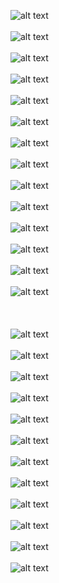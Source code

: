 ![alt text](lab/1.png)<br><br>
![alt text](lab/2.png)<br><br>
![alt text](lab/3.png)<br><br>
![alt text](lab/4.png)<br><br>
![alt text](lab/5.png)<br><br>
![alt text](lab/6.png)<br><br>
![alt text](lab/7.png)<br><br>
![alt text](lab/8.png)<br><br>
![alt text](lab/9.png)<br><br>
![alt text](lab/10.png)<br><br>
![alt text](lab/11.png)<br><br>
![alt text](lab/12.png)<br><br>
![alt text](lab/13.png)<br><br>
![alt text](lab/14.png)<br><br>
<br><br>
![alt text](lab/15.png)<br><br>
![alt text](lab/16.png)<br><br>
![alt text](lab/17.png)<br><br>
![alt text](lab/18.png)<br><br>
![alt text](lab/19.png)<br><br>
![alt text](lab/20.png)<br><br>
![alt text](lab/21.png)<br><br>
![alt text](lab/22.png)<br><br>
![alt text](lab/23.png)<br><br>
![alt text](lab/24.png)<br><br>
![alt text](lab/25.png)<br><br>
![alt text](lab/26.png)<br><br>